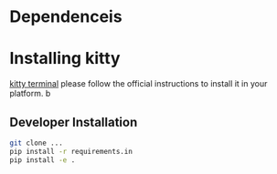 # Dependenceis

# Installing kitty

[kitty terminal](https://sw.kovidgoyal.net/kitty/) please follow the official instructions to install it in your platform. b

## Developer Installation

```sh
git clone ...
pip install -r requirements.in
pip install -e .
```
